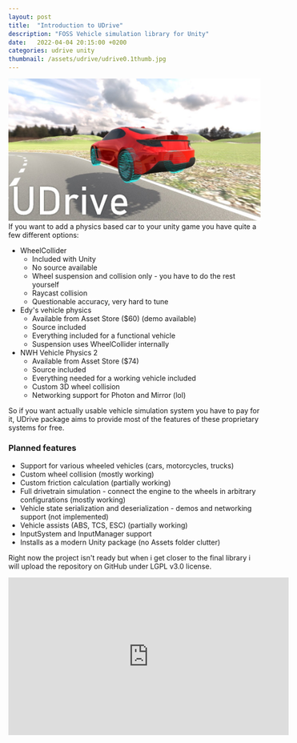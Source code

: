 ```yaml
---
layout: post
title:  "Introduction to UDrive"
description: "FOSS Vehicle simulation library for Unity"
date:   2022-04-04 20:15:00 +0200
categories: udrive unity
thumbnail: /assets/udrive/udrive0.1thumb.jpg
---
```

![UDrive thumbnail](/assets/udrive/udrive0.1thumb.jpg)
If you want to add a physics based car to your unity game you have quite a few different options:

* WheelCollider
    * Included with Unity
    * No source available
    * Wheel suspension and collision only - you have to do the rest yourself
    * Raycast collision
    * Questionable accuracy, very hard to tune
* Edy's vehicle physics
    * Available from Asset Store ($60) (demo available)
    * Source included
    * Everything included for a functional vehicle
    * Suspension uses WheelCollider internally
* NWH Vehicle Physics 2
    * Available from Asset Store ($74)
    * Source included
    * Everything needed for a working vehicle included
    * Custom 3D wheel collision
    * Networking support for Photon and Mirror (lol)

So if you want actually usable vehicle simulation system you have to pay for it, UDrive package aims to provide most of the features of these proprietary systems for free.

### Planned features
* Support for various wheeled vehicles (cars, motorcycles, trucks)
* Custom wheel collision (mostly working)
* Custom friction calculation (partially working)
* Full drivetrain simulation - connect the engine to the wheels in arbitrary configurations (mostly working)
* Vehicle state serialization and deserialization - demos and networking support (not implemented)
* Vehicle assists (ABS, TCS, ESC) (partially working)
* InputSystem and InputManager support
* Installs as a modern Unity package (no Assets folder clutter)

Right now the project isn't ready but when i get closer to the final library i will upload the repository on GitHub under LGPL v3.0 license.

<iframe width="560" height="315" src="https://www.youtube.com/embed/uAnEjFwO6aw" title="YouTube video player" frameborder="0" allow="accelerometer; autoplay; clipboard-write; encrypted-media; gyroscope; picture-in-picture" allowfullscreen></iframe>